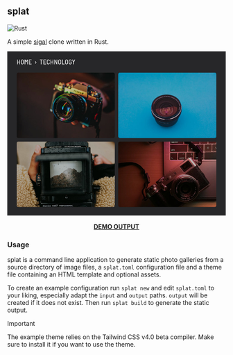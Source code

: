## splat

![Rust](https://github.com/matze/splat/workflows/Rust/badge.svg)

A simple [sigal](https://github.com/saimn/sigal) clone written in Rust.

<a href="https://matze.github.io/splat/"><img alt="Example output" src="https://github.com/matze/splat/blob/master/example/screenshot.jpg"/></a>

<p align="center"><strong><a href="https://matze.github.io/splat/">DEMO OUTPUT</a></strong></p>

### Usage

splat is a command line application to generate static photo galleries from a
source directory of image files, a `splat.toml` configuration file and a theme
file containing an HTML template and optional assets.

To create an example configuration run `splat new` and edit `splat.toml` to your
liking, especially adapt the `input` and `output` paths. `output` will be
created if it does not exist. Then run `splat build` to generate the static
output.

> [!IMPORTANT]
> The example theme relies on the Tailwind CSS v4.0 beta compiler. Make sure to
> install it if you want to use the theme.
